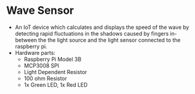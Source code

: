 # Wave Sensor

- An IoT device which calculates and displays the speed of the wave by detecting rapid fluctuations in the shadows caused by fingers in-between the the light source and the light sensor connected to the raspberry pi.
- Hardware parts:
  - Raspberry Pi Model 3B
  - MCP3008 SPI
  - Light Dependent Resistor
  - 100 ohm Resistor
  - 1x Green LED, 1x Red LED

